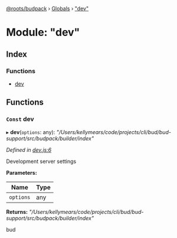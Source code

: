 [@roots/budpack](../README.md) › [Globals](../globals.md) › ["dev"](_dev_.md)

# Module: "dev"

## Index

### Functions

* [dev](_dev_.md#const-dev)

## Functions

### `Const` dev

▸ **dev**(`options`: any): *"/Users/kellymears/code/projects/cli/bud/bud-support/src/budpack/builder/index"*

*Defined in [dev.js:6](https://github.com/roots/bud-support/blob/a7a0906/src/budpack/builder/api/dev.js#L6)*

Development server settings

**Parameters:**

Name | Type |
------ | ------ |
`options` | any |

**Returns:** *"/Users/kellymears/code/projects/cli/bud/bud-support/src/budpack/builder/index"*

bud
